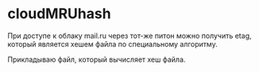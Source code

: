 # cloudMRUhash
При доступе к облаку mail.ru через тот-же питон можно получить etag, который является хешем файла по специальному алгоритму.

Прикладываю файл, который вычисляет хеш файла.
